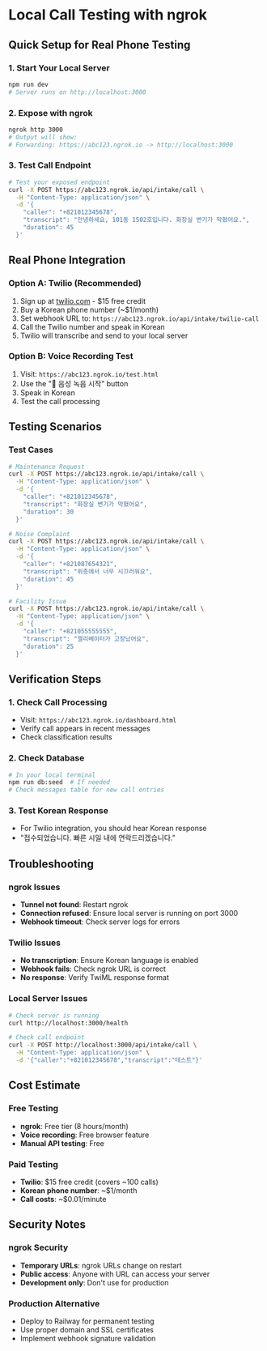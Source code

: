 # Local Call Testing with ngrok

## Quick Setup for Real Phone Testing

### 1. Start Your Local Server
```bash
npm run dev
# Server runs on http://localhost:3000
```

### 2. Expose with ngrok
```bash
ngrok http 3000
# Output will show:
# Forwarding: https://abc123.ngrok.io -> http://localhost:3000
```

### 3. Test Call Endpoint
```bash
# Test your exposed endpoint
curl -X POST https://abc123.ngrok.io/api/intake/call \
  -H "Content-Type: application/json" \
  -d '{
    "caller": "+821012345678",
    "transcript": "안녕하세요, 101동 1502호입니다. 화장실 변기가 막혔어요.",
    "duration": 45
  }'
```

## Real Phone Integration

### Option A: Twilio (Recommended)
1. Sign up at [twilio.com](https://twilio.com) - $15 free credit
2. Buy a Korean phone number (~$1/month)
3. Set webhook URL to: `https://abc123.ngrok.io/api/intake/twilio-call`
4. Call the Twilio number and speak in Korean
5. Twilio will transcribe and send to your local server

### Option B: Voice Recording Test
1. Visit: `https://abc123.ngrok.io/test.html`
2. Use the "🎤 음성 녹음 시작" button
3. Speak in Korean
4. Test the call processing

## Testing Scenarios

### Test Cases
```bash
# Maintenance Request
curl -X POST https://abc123.ngrok.io/api/intake/call \
  -H "Content-Type: application/json" \
  -d '{
    "caller": "+821012345678",
    "transcript": "화장실 변기가 막혔어요",
    "duration": 30
  }'

# Noise Complaint  
curl -X POST https://abc123.ngrok.io/api/intake/call \
  -H "Content-Type: application/json" \
  -d '{
    "caller": "+821087654321",
    "transcript": "위층에서 너무 시끄러워요",
    "duration": 45
  }'

# Facility Issue
curl -X POST https://abc123.ngrok.io/api/intake/call \
  -H "Content-Type: application/json" \
  -d '{
    "caller": "+821055555555",
    "transcript": "엘리베이터가 고장났어요",
    "duration": 25
  }'
```

## Verification Steps

### 1. Check Call Processing
- Visit: `https://abc123.ngrok.io/dashboard.html`
- Verify call appears in recent messages
- Check classification results

### 2. Check Database
```bash
# In your local terminal
npm run db:seed  # If needed
# Check messages table for new call entries
```

### 3. Test Korean Response
- For Twilio integration, you should hear Korean response
- "접수되었습니다. 빠른 시일 내에 연락드리겠습니다."

## Troubleshooting

### ngrok Issues
- **Tunnel not found**: Restart ngrok
- **Connection refused**: Ensure local server is running on port 3000
- **Webhook timeout**: Check server logs for errors

### Twilio Issues
- **No transcription**: Ensure Korean language is enabled
- **Webhook fails**: Check ngrok URL is correct
- **No response**: Verify TwiML response format

### Local Server Issues
```bash
# Check server is running
curl http://localhost:3000/health

# Check call endpoint
curl -X POST http://localhost:3000/api/intake/call \
  -H "Content-Type: application/json" \
  -d '{"caller":"+821012345678","transcript":"테스트"}'
```

## Cost Estimate

### Free Testing
- **ngrok**: Free tier (8 hours/month)
- **Voice recording**: Free browser feature
- **Manual API testing**: Free

### Paid Testing
- **Twilio**: $15 free credit (covers ~100 calls)
- **Korean phone number**: ~$1/month
- **Call costs**: ~$0.01/minute

## Security Notes

### ngrok Security
- **Temporary URLs**: ngrok URLs change on restart
- **Public access**: Anyone with URL can access your server
- **Development only**: Don't use for production

### Production Alternative
- Deploy to Railway for permanent testing
- Use proper domain and SSL certificates
- Implement webhook signature validation